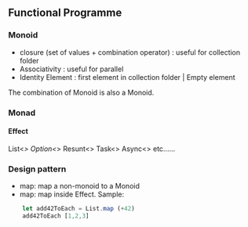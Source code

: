 

## Functional Programme

### Monoid

- closure (set of values + combination operator)  : useful for collection folder
- Associativity   : useful for parallel
- Identity Element    : first element in collection folder | Empty element

The combination of Monoid is also a Monoid.

### Monad

#### Effect
List<_>  Option<_>  Resunt<>  Task<>  Async<>  etc......

### Design pattern

- map: map a non-monoid to a Monoid
- map: map inside Effect. Sample:
```javascript
    let add42ToEach = List.map (+42)
    add42ToEach [1,2,3]
```




